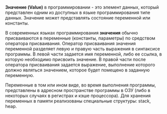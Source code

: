**Значение (Value)** в программировании - это элемент данных, который представлен одним из доступных в языке программирования типе данных. Значение может представлять состояние переменной или константы.

В современных языках программирования **значения** обычно присваиваются в переменные (константы, параметры) по средством оператора присваивания.
Оператор присваивания значения переменной разделяет левую и правую часть выражения в синтаксисе программы. В левой части задается имя переменной, либо ее ссылка, в которую необходимо присвоить значение. В правой части после оператора присваивания задается выражение, выполнение которого должно являться значением, которое будет помещено в заданную переменную. 

Переменные в том или ином виде, во время выполнения программы, представлены в адресном пространстве программы в ОЗУ (либо в некоторых случаях в регистрах и кэше процессора). Для хранения переменных в памяти реализованы специальные структуры: stack, heap.
